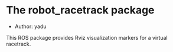 # The robot_racetrack package

- Author: yadu

This ROS package provides Rviz visualization markers for a virtual racetrack.
